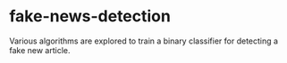 # fake-news-detection
Various algorithms are explored to train a binary classifier for detecting a fake new article.
